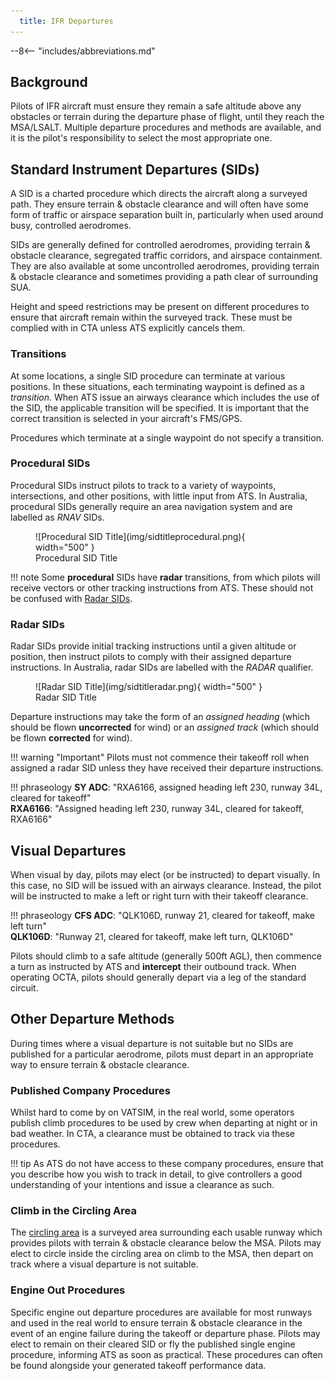 ```yaml
---
  title: IFR Departures
---
```


--8<-- "includes/abbreviations.md"

## Background
Pilots of IFR aircraft must ensure they remain a safe altitude above any obstacles or terrain during the departure phase of flight, until they reach the MSA/LSALT. Multiple departure procedures and methods are available, and it is the pilot's responsibility to select the most appropriate one.

## Standard Instrument Departures (SIDs)
A SID is a charted procedure which directs the aircraft along a surveyed path. They ensure terrain & obstacle clearance and will often have some form of traffic or airspace separation built in, particularly when used around busy, controlled aerodromes.

SIDs are generally defined for controlled aerodromes, providing terrain & obstacle clearance, segregated traffic corridors, and airspace containment. They are also available at some uncontrolled aerodromes, providing terrain & obstacle clearance and sometimes providing a path clear of surrounding SUA.

Height and speed restrictions may be present on different procedures to ensure that aircraft remain within the surveyed track. These must be complied with in CTA unless ATS explicitly cancels them.

### Transitions
At some locations, a single SID procedure can terminate at various positions. In these situations, each terminating waypoint is defined as a *transition*. When ATS issue an airways clearance which includes the use of the SID, the applicable transition will be specified. It is important that the correct transition is selected in your aircraft's FMS/GPS.

Procedures which terminate at a single waypoint do not specify a transition.

### Procedural SIDs
Procedural SIDs instruct pilots to track to a variety of waypoints, intersections, and other positions, with little input from ATS. In Australia, procedural SIDs generally require an area navigation system and are labelled as *RNAV* SIDs.

<figure markdown> 
  ![Procedural SID Title](img/sidtitleprocedural.png){ width="500" }
  <figcaption>Procedural SID Title</figcaption>
</figure>

!!! note
    Some **procedural** SIDs have **radar** transitions, from which pilots will receive vectors or other tracking instructions from ATS. These should not be confused with [Radar SIDs](#radar-sids).

### Radar SIDs
Radar SIDs provide initial tracking instructions until a given altitude or position, then instruct pilots to comply with their assigned departure instructions. In Australia, radar SIDs are labelled with the *RADAR* qualifier.

<figure markdown> 
  ![Radar SID Title](img/sidtitleradar.png){ width="500" }
  <figcaption>Radar SID Title</figcaption>
</figure>

Departure instructions may take the form of an *assigned heading* (which should be flown **uncorrected** for wind) or an *assigned track* (which should be flown **corrected** for wind).

!!! warning "Important"
    Pilots must not commence their takeoff roll when assigned a radar SID unless they have received their departure instructions.

!!! phraseology
    **SY ADC**: "RXA6166, assigned heading left 230, runway 34L, cleared for takeoff"  
    **RXA6166**: "Assigned heading left 230, runway 34L, cleared for takeoff, RXA6166"

## Visual Departures
When visual by day, pilots may elect (or be instructed) to depart visually. In this case, no SID will be issued with an airways clearance. Instead, the pilot will be instructed to make a left or right turn with their takeoff clearance.

!!! phraseology
    **CFS ADC**: "QLK106D, runway 21, cleared for takeoff, make left turn"  
    **QLK106D**: "Runway 21, cleared for takeoff, make left turn, QLK106D"

Pilots should climb to a safe altitude (generally 500ft AGL), then commence a turn as instructed by ATS and **intercept** their outbound track. When operating OCTA, pilots should generally depart via a leg of the standard circuit.

## Other Departure Methods
During times where a visual departure is not suitable but no SIDs are published for a particular aerodrome, pilots must depart in an appropriate way to ensure terrain & obstacle clearance.

### Published Company Procedures
Whilst hard to come by on VATSIM, in the real world, some operators publish climb procedures to be used by crew when departing at night or in bad weather. In CTA, a clearance must be obtained to track via these procedures.

!!! tip
    As ATS do not have access to these company procedures, ensure that you describe how you wish to track in detail, to give controllers a good understanding of your intentions and issue a clearance as such.

### Climb in the Circling Area
The [circling area](./iaps.md#circling-areas) is a surveyed area surrounding each usable runway which provides pilots with terrain & obstacle clearance below the MSA. Pilots may elect to circle inside the circling area on climb to the MSA, then depart on track where a visual departure is not suitable.

### Engine Out Procedures
Specific engine out departure procedures are available for most runways and used in the real world to ensure terrain & obstacle clearance in the event of an engine failure during the takeoff or departure phase. Pilots may elect to remain on their cleared SID or fly the published single engine procedure, informing ATS as soon as practical. These procedures can often be found alongside your generated takeoff performance data.